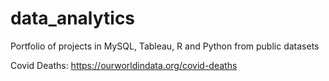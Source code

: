 # data_analytics
Portfolio of projects in MySQL, Tableau, R and Python from public datasets

Covid Deaths: https://ourworldindata.org/covid-deaths
